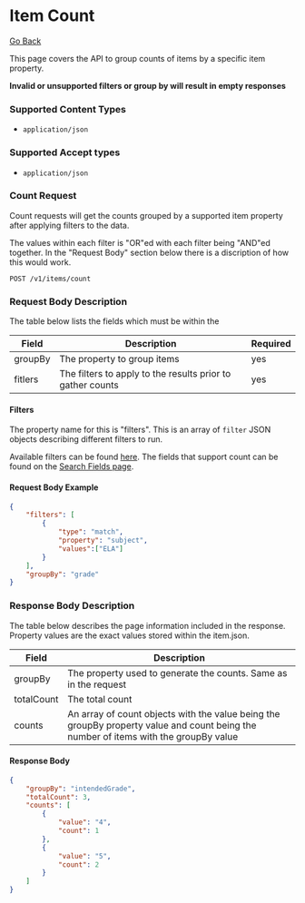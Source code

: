# Item Count

[Go Back](Item_Search_Service_API.md)

This page covers the API to group counts of items by a specific item property.

**Invalid or unsupported filters or group by will result in empty responses**

### Supported Content Types

* `application/json`

### Supported Accept types

* `application/json`

### Count Request

Count requests will get the counts grouped by a supported item property after applying filters to the data.  

The values within each filter is "OR"ed with each filter being "AND"ed together.  In the "Request Body" section below there is a discription of how this would work.

`POST /v1/items/count`

### Request Body Description

The table below lists the fields which must be within the 

| Field | Description | Required | 
| -------- | ----------- | -------- |
| groupBy   | The property to group items | yes
| fitlers | The filters to apply to the results prior to gather counts| yes

#### Filters

The property name for this is "filters".  This is an array of `filter` JSON objects describing different filters to run.

Available filters can be found [here](Filters.md).  The fields that support count can be found on the [Search Fields page](imrt_search_fields.md).


#### Request Body Example
```json
{
	"filters": [
		{
            "type": "match",
            "property": "subject",
            "values":["ELA"]
        }
	],
	"groupBy": "grade"
}
```

### Response Body Description

The table below describes the page information included in the response.  Property values are the exact values stored within the item.json.  

| Field | Description | 
| -------- | ----------- | 
| groupBy | The property used to generate the counts.  Same as in the request |
| totalCount | The total count |
| counts | An array of count objects with the value being the groupBy property value and count being the number of items with the groupBy value |

#### Response Body
```json
{
    "groupBy": "intendedGrade",
    "totalCount": 3,
    "counts": [
        {
            "value": "4",
            "count": 1
        },
        {
            "value": "5",
            "count": 2
        }
    ]
}
```




